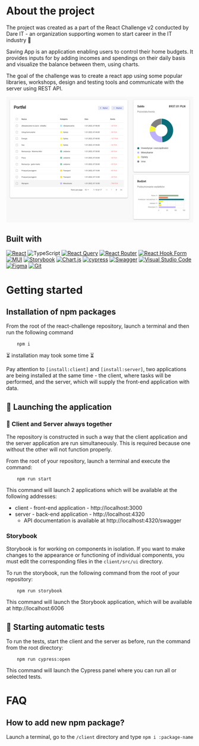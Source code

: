 # About the project
The project was created as a part of the React Challenge v2 conducted by Dare IT - an organization supporting women to start career in the IT industry :cherry_blossom:

Saving App is an application enabling users to control their home budgets. It provides inputs for by adding incomes and spendings on their daily basis and visualize the balance between them, using charts.

The goal of the challenge was to create a react app using some popular libraries, workshops, design and testing tools and communicate with the server using REST API.

<img src='client/public/ledger.png' >

## Built with
[![React](https://img.shields.io/badge/react-%2320232a.svg?style=for-the-badge&logo=react&logoColor=%2361DAFB)][React-url]
![TypeScript](https://img.shields.io/badge/typescript-%23007ACC.svg?style=for-the-badge&logo=typescript&logoColor=white)
[![React Query](https://img.shields.io/badge/-React%20Query-FF4154?style=for-the-badge&logo=react%20query&logoColor=white)][React-Query-url]
[![React Router](https://img.shields.io/badge/React_Router-CA4245?style=for-the-badge&logo=react-router&logoColor=white)][React-Router-url]
[![React Hook Form](https://img.shields.io/badge/React%20Hook%20Form-%23EC5990.svg?style=for-the-badge&logo=reacthookform&logoColor=white)][React-Hook-Form-url]
[![MUI](https://img.shields.io/badge/MUI-%230081CB.svg?style=for-the-badge&logo=mui&logoColor=white)][MUI-url]
[![Storybook](https://img.shields.io/badge/-Storybook-FF4785?style=for-the-badge&logo=storybook&logoColor=white)][Storybook-url]
[![Chart.js](https://img.shields.io/badge/chart.js-F5788D.svg?style=for-the-badge&logo=chart.js&logoColor=white)][ChartJS-url]
[![cypress](https://img.shields.io/badge/-cypress-%23E5E5E5?style=for-the-badge&logo=cypress&logoColor=058a5e)][Cypress-url]
[![Swagger](https://img.shields.io/badge/-Swagger-%23Clojure?style=for-the-badge&logo=swagger&logoColor=white)][Swagger-url]
[![Visual Studio Code](https://img.shields.io/badge/Visual%20Studio%20Code-0078d7.svg?style=for-the-badge&logo=visual-studio-code&logoColor=white)][VSC-url]
[![Figma](https://img.shields.io/badge/figma-%23F24E1E.svg?style=for-the-badge&logo=figma&logoColor=white)][Figma-url]
[![Git](https://img.shields.io/badge/git-%23F05033.svg?style=for-the-badge&logo=git&logoColor=white)][Git-url]


# Getting started

## Installation of npm packages

From the root of the react-challenge repository, launch a terminal and then run the following command

        npm i

⏳ installation may took some time ⏳

Pay attention to `[install:client]` and `[install:server]`, two applications are being installed at the same time - the client, where tasks will be performed, and the server, which will supply the front-end application with data.


## 🏃 Launching the application

### 🔗 Client and Server always together

The repository is constructed in such a way that the client application and the server application are run simultaneously. This is required because one without the other will not function properly.

From the root of your repository, launch a terminal and execute the command:

        npm run start

This command will launch 2 applications which will be available at the following addresses:
- client - front-end application - http://localhost:3000
- server - back-end application - http://localhost:4320
    - API documentation is available at http://localhost:4320/swagger

### Storybook

Storybook is for working on components in isolation. If you want to make changes to the appearance or functioning of individual components, you must edit the corresponding files in the `client/src/ui` directory.

To run the storybook, run the following command from the root of your repository:

        npm run storybook


This command will launch the Storybook application, which will be available at http://localhost:6006

## 🏃 Starting automatic tests

To run the tests, start the client and the server as before, run the command from the root directory:

        npm run cypress:open

This command will launch the Cypress panel where you can run all or selected tests.

# FAQ

## How to add new npm package?
Launch a terminal, go to the `/client` directory and type `npm i :package-name`


<!-- MARKDOWN LINKS & IMAGES -->

[React-url]: https://reactjs.org/
[React-Query-url]: https://tanstack.com/query/v3/
[React-Router-url]: https://reactrouter.com/en/main
[React-Hook-Form-url]: https://react-hook-form.com/
[MUI-url]: https://mui.com/material-ui/
[Storybook-url]: https://storybook.js.org/
[ChartJS-url]: https://react-chartjs-2.js.org/
[Cypress-url]: https://www.cypress.io/
[Swagger-url]: https://swagger.io/tools/swagger-ui/
[VSC-url]: https://code.visualstudio.com/
[Figma-url]: https://www.figma.com/
[Git-url]: https://git-scm.com/
